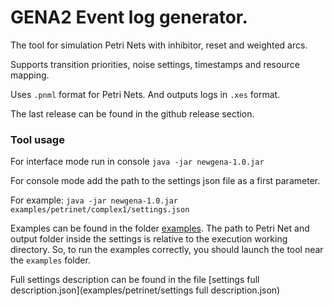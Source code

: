 # GENA2 Event log generator.

The tool for simulation Petri Nets with inhibitor, reset and weighted arcs.

Supports transition priorities, noise settings, timestamps and resource mapping.

Uses `.pnml` format for Petri Nets. And outputs logs in `.xes` format.

The last release can be found in the github release section.

### Tool usage

For interface mode run in console `java -jar newgena-1.0.jar`

For console mode add the path to the settings json file as a first parameter.

For example: `java -jar newgena-1.0.jar examples/petrinet/complex1/settings.json`

Examples can be found in the folder [examples](examples).
The path to Petri Net and output folder inside the settings is relative to the execution working directory.
So, to run the examples correctly, you should launch the tool near the `examples` folder.  

Full settings description can be found in the file [settings full description.json](examples/petrinet/settings full description.json)